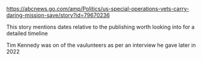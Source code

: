 https://abcnews.go.com/amp/Politics/us-special-operations-vets-carry-daring-mission-save/story?id=79670236

This story mentions dates relative to the publishing worth looking into for a detailed timeline

Tim Kennedy was on of the vaulunteers as per an interview he gave later in 2022

